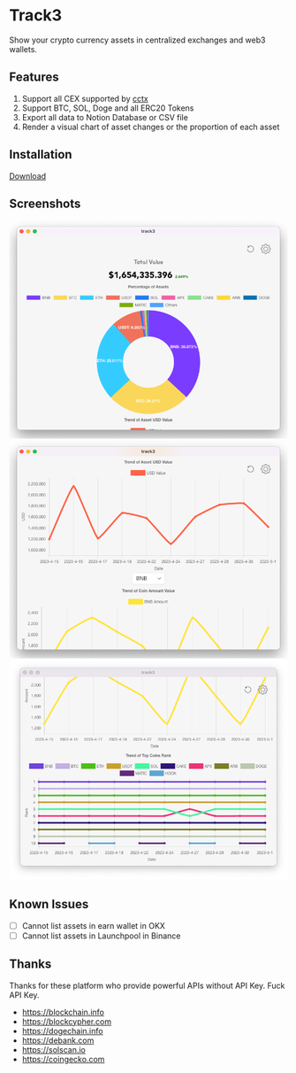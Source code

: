 # Track3

Show your crypto currency assets in centralized exchanges and web3 wallets.

## Features

1. Support all CEX supported by [cctx](https://github.com/ccxt/ccxt)
2. Support BTC, SOL, Doge and all ERC20 Tokens
3. Export all data to Notion Database or CSV file
4. Render a visual chart of asset changes or the proportion of each asset

## Installation

[Download](https://github.com/domechn/track3/releases)

## Screenshots

![sc1](./images/demo/sc1.png)
![sc2](./images/demo/sc2.png)
![sc3](./images/demo/sc3.png)

## Known Issues

- [ ] Cannot list assets in earn wallet in OKX
- [ ] Cannot list assets in Launchpool in Binance

## Thanks

Thanks for these platform who provide powerful APIs without API Key. Fuck API Key.

- https://blockchain.info
- https://blockcypher.com
- https://dogechain.info
- https://debank.com
- https://solscan.io
- https://coingecko.com
